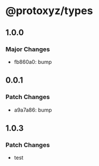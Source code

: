 # @protoxyz/types

## 1.0.0

### Major Changes

-   fb860a0: bump

## 0.0.1

### Patch Changes

-   a9a7a86: bump

## 1.0.3

### Patch Changes

-   test
